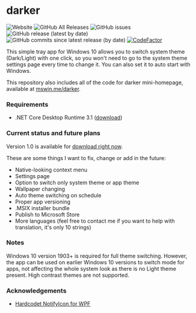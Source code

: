 # darker

![Website](https://img.shields.io/website?url=https%3A%2F%2Fmswin.me%2Fdarker%2F) ![GitHub All Releases](https://img.shields.io/github/downloads/angelwzr/darker/total) ![GitHub issues](https://img.shields.io/github/issues/angelwzr/darker) ![GitHub release (latest by date)](https://img.shields.io/github/v/release/angelwzr/darker) ![GitHub commits since latest release (by date)](https://img.shields.io/github/commits-since/angelwzr/darker/1.0.0.0) [![CodeFactor](https://www.codefactor.io/repository/github/angelwzr/darker/badge/master)](https://www.codefactor.io/repository/github/angelwzr/darker/overview/master)

This simple tray app for Windows 10 allows you to switch system theme (Dark/Light) with one click, so you won't need to go to the system theme settings page every time to change it. You can also set it to auto start with Windows.

This repository also includes all of the code for darker mini-homepage, available at [mswin.me/darker](https://mswin.me/darker).

### Requirements

- .NET Core Desktop Runtime 3.1 ([download](https://dotnet.microsoft.com/download/dotnet-core/current/runtime))

### Current status and future plans

Version 1.0 is available for [download right now](https://github.com/angelwzr/darker/releases).

These are some things I want to fix, change or add in the future:

- Native-looking context menu
- Settings page
- Option to switch only system theme or app theme
- Wallpaper changing
- Auto theme switching on schedule 
- Proper app versioning
- .MSIX installer bundle
- Publish to Microsoft Store
- More languages (feel free to contact me if you want to help with translation, it's only 10 strings)

### Notes

Windows 10 version 1903+ is required for full theme switching. However, the app can be used on earlier Windows 10 versions to switch mode for apps, not affecting the whole system look as there is no Light theme present. High contrast themes are not supported.

### Acknowledgements

- [Hardcodet NotifyIcon for WPF](https://github.com/hardcodet/wpf-notifyicon)